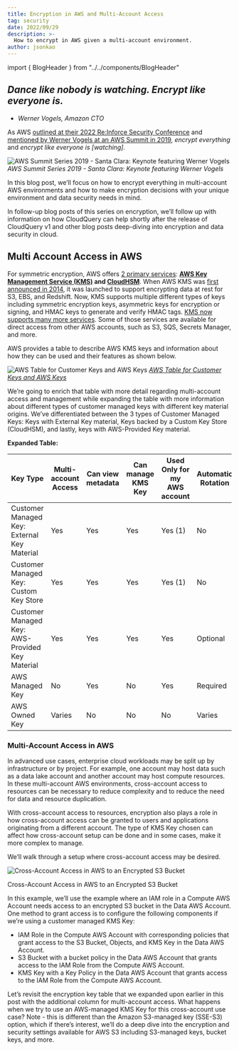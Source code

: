 ```yaml
---
title: Encryption in AWS and Multi-Account Access
tag: security
date: 2022/09/29
description: >-
  How to encrypt in AWS given a multi-account environment.
author: jsonkao
---
```


import { BlogHeader } from "../../components/BlogHeader"

<BlogHeader/>

## *Dance like nobody is watching. Encrypt like everyone is.*

 - *Werner Vogels, Amazon CTO*

As AWS [outlined at their 2022 Re:Inforce Security Conference](https://www.youtube.com/watch?v=PPunA7tPMyk&t=3062s) and [mentioned by Werner Vogels at an AWS Summit in 2019](https://youtu.be/vWfkbGF6fiA?t=4339), *encrypt everything* and *encrypt like everyone is [watching]*.  

![**AWS Summit Series 2019 - Santa Clara: Keynote featuring Werner Vogels**](/images/blog/aws-encryption-and-multi-account-access/encrypt-like-watching.png)
*AWS Summit Series 2019 - Santa Clara: Keynote featuring Werner Vogels*

In this blog post, we’ll focus on how to encrypt everything in multi-account AWS environments and how to make encryption decisions with your unique environment and data security needs in mind.

In follow-up blog posts of this series on encryption, we’ll follow up with information on how CloudQuery can help shortly after the release of CloudQuery v1 and other blog posts deep-diving into encryption and data security in cloud.

## Multi Account Access in AWS

For symmetric encryption, AWS offers [2 primary services](https://docs.aws.amazon.com/crypto/latest/userguide/awscryp-service-toplevel.html): **[AWS Key Management Service (KMS)](https://docs.aws.amazon.com/crypto/latest/userguide/awscryp-service-toplevel.html) and [CloudHSM](https://aws.amazon.com/cloudhsm/)**. When AWS KMS was [first announced in 2014](https://aws.amazon.com/blogs/aws/new-key-management-service/), it was launched to support encrypting data at rest for S3, EBS, and Redshift. Now, KMS supports multiple different types of keys including symmetric encryption keys, asymmetric keys for encryption or signing, and HMAC keys to generate and verify HMAC tags. [KMS now supports many more services](https://aws.amazon.com/kms/features/#AWS_Service_Integration).  Some of those services are available for direct access from other AWS accounts, such as S3, SQS, Secrets Manager, and more.

AWS provides a table to describe AWS KMS keys and information about how they can be used and their features as shown below. 

![[AWS Table for Customer Keys and AWS Keys](https://docs.aws.amazon.com/kms/latest/developerguide/concepts.html)](/images/blog/aws-encryption-and-multi-account-access/aws-kms-table.png)
*[AWS Table for Customer Keys and AWS Keys](https://docs.aws.amazon.com/kms/latest/developerguide/concepts.html)*

We’re going to enrich that table with more detail regarding multi-account access and management while expanding the table with more information about different types of customer managed keys with different key material origins.  We’ve differentiated between the 3 types of Customer Managed Keys: Keys with External Key material, Keys backed by a Custom Key Store (CloudHSM), and lastly, keys with AWS-Provided Key material.  

**Expanded Table:**

| Key Type | Multi-account Access | Can view metadata | Can manage KMS Key | Used Only for my AWS account | Automatic Rotation | Pricing |
| --- | --- | --- | --- | --- | --- | --- |
| Customer Managed Key: External Key Material | Yes | Yes | Yes | Yes (1)  | No | Monthly & Per-Use Fee |
| Customer Managed Key: Custom Key Store | Yes | Yes | Yes | Yes (1) | No | Monthly & Per-Use Fee |
| Customer Managed Key: AWS-Provided Key Material | Yes | Yes | Yes | Yes | Optional | Monthly & Per-Use Fee |
| AWS Managed Key | No | Yes | No | Yes | Required | Per-use fee |
| AWS Owned Key | Varies | No | No | No | Varies | Varies |

### Multi-Account Access in AWS

In advanced use cases, enterprise cloud workloads may be split up by infrastructure or by project.  For example, one account may host data such as a data lake account and another account may host compute resources.  In these multi-account AWS environments, cross-account access to resources can be necessary to reduce complexity and to reduce the need for data and resource duplication.

With cross-account access to resources, encryption also plays a role in how cross-account access can be granted to users and applications originating from a different account.  The type of KMS Key chosen can affect how cross-account setup can be done and in some cases, make it more complex to manage.

We’ll walk through a setup where cross-account access may be desired.

![Cross-Account Access in AWS to an Encrypted S3 Bucket](/images/blog/aws-encryption-and-multi-account-access/cross-account-diagrampng)

Cross-Account Access in AWS to an Encrypted S3 Bucket

In this example, we’ll use the example where an IAM role in a Compute AWS Account needs access to an encrypted S3 bucket in the Data AWS Account.  One method to grant access is to configure the following components if we’re using a customer managed KMS Key:

- IAM Role in the Compute AWS Account with corresponding policies that grant access to the S3 Bucket, Objects, and KMS Key in the Data AWS Account.
- S3 Bucket with a bucket policy in the Data AWS Account that grants access to the IAM Role from the Compute AWS Account.
- KMS Key with a Key Policy in the Data AWS Account that grants access to the IAM Role from the Compute AWS Account.

Let’s revisit the encryption key table that we expanded upon earlier in this post with the additional column for multi-account access.  What happens when we try to use an AWS-managed KMS Key for this cross-account use case?  Note - this is different than the Amazon S3-managed key (SSE-S3) option, which if there’s interest, we’ll do a deep dive into the encryption and security settings available for AWS S3 including S3-managed keys, bucket keys, and more.
